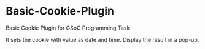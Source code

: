 # Basic-Cookie-Plugin
Basic Cookie Plugin for GSoC Programming Task

It sets the cookie with value as date and time.
Display the result in a pop-up.
